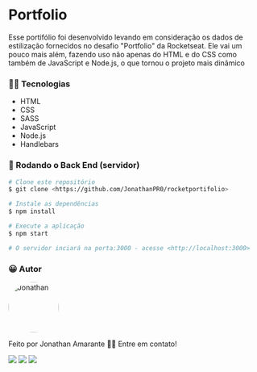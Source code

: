 # Portfolio
<!-- <img src="http://"> -->

Esse portifólio foi desenvolvido levando em consideração os dados de estilização fornecidos no desafio "Portfolio" da Rocketseat. Ele vai um pouco mais além, fazendo uso não apenas do HTML e do CSS como também de JavaScript e Node.js, o que tornou o projeto mais dinâmico

### 👨‍💻 Tecnologias

- HTML
- CSS
- SASS
- JavaScript
- Node.js
- Handlebars

### 🎲 Rodando o Back End (servidor)

```bash
# Clone este repositório
$ git clone <https://github.com/JonathanPR0/rocketportifolio>

# Instale as dependências
$ npm install

# Execute a aplicação
$ npm start

# O servidor inciará na porta:3000 - acesse <http://localhost:3000>
```

### 😀 Autor
<img style="border-radius: 50%;" src="https://avatars.githubusercontent.com/u/75747829?v=4" width="100px;" alt="Jonathan"/>

Feito por Jonathan Amarante 👋🏽 Entre em contato!

<a href = "mailto:contatorafaballerini@gmail.com"><img src="https://img.shields.io/badge/-Gmail-%23333?style=for-the-badge&logo=gmail&logoColor=white" target="_blank"></a>
<a href="https://www.instagram.com/jonathan.pr0/" target="_blank"><img src="https://img.shields.io/badge/-Instagram-%23E4405F?style=for-the-badge&logo=instagram&logoColor=white" target="_blank"></a>
<a href = "mailto:jonathan.almeida1793@gmail.com"><img src="https://img.shields.io/badge/Telegram-2CA5E0?style=for-the-badge&logo=telegram&logoColor=white" target="_blank"></a>
